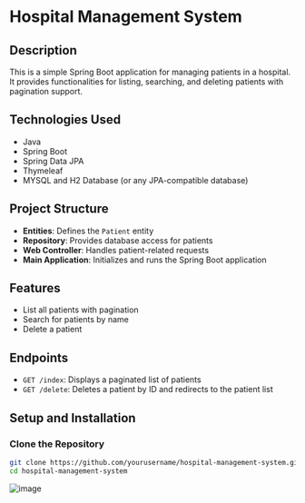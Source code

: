 # Hospital Management System

## Description
This is a simple Spring Boot application for managing patients in a hospital. It provides functionalities for listing, searching, and deleting patients with pagination support.

## Technologies Used
- Java
- Spring Boot
- Spring Data JPA
- Thymeleaf
- MYSQL and H2 Database (or any JPA-compatible database)

## Project Structure
- **Entities**: Defines the `Patient` entity
- **Repository**: Provides database access for patients
- **Web Controller**: Handles patient-related requests
- **Main Application**: Initializes and runs the Spring Boot application

## Features
- List all patients with pagination
- Search for patients by name
- Delete a patient

## Endpoints
- `GET /index`: Displays a paginated list of patients
- `GET /delete`: Deletes a patient by ID and redirects to the patient list

## Setup and Installation

### Clone the Repository
```bash
git clone https://github.com/yourusername/hospital-management-system.git
cd hospital-management-system
```
![image](https://github.com/user-attachments/assets/d6853f6a-ac84-4fab-b0c9-0e636fbf513b)

